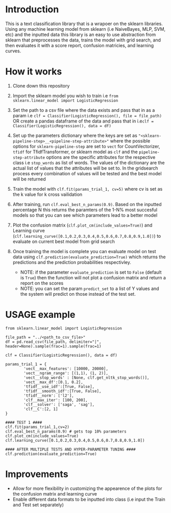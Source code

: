 # Introduction

This is a text classification library that is a wrapoer on the sklearn libraries. Using any machine learning model from sklearn (i.e NaiveBayes, MLP, SVM, etc) and the inputted data this library is an easy to use abstraction from sklearn that preprocesses the data, trains the model with grid search, and then evaluates it with a score report, confusion matricies, and learning curves.

# How it works
1. Clone down this repository

2. Import the sklearn model you wish to train i.e `from sklearn.linear_model import LogisticRegression`

3. Set the path to a csv file where the data exists and pass that in as a param i.e `clf = Classifier(LogisticRegression(), file = file_path)` OR create a pandas dataframe of the data and pass that in i.e`clf = Classifier(LogisticRegression(), data = df)`

4. Set up the parameters dictionary where the keys are set as `"<sklearn-pipeline-step>__<pipeline-step-attribute>"` where the possible options for `sklearn-pipeline-step` are set to `vect` for CountVectorizer, `tfidf` for TfidfTransformer, or sklearn model as `clf` and the `pipeline-step-attribute` options are the specific attributes for the respective class i.e `stop_words` as list of words. The values of the dictionary are the actual list of values that the attributes will be set to. In the gridsearch process every combination of values will be tested and the best model will be returned

5. Train the model with `clf.fit(params_trial_1, cv=5)` where cv is set as the k value for k cross vailidation

6. After training, run `clf.eval_best_n_params(0.9)`. Based on the inputted percentage N this returns the paramters of the 1-N% most succesful models so that you can see which parameters lead to a better model

7. Plot the confusion matrix (`clf.plot_cm(include_values=True)`) and Learning curve (`clf.learning_curve([0.1,0.2,0.3,0.4,0.5,0.6,0.7,0.8,0.9,1.0])`) to evaluate on current best model from grid search

8. Once training the model is complete you can evaluate model on test data using `clf.prediction(evaluate_prediction=True)` which returns the predictions and the prediction probabilities respectivley. 
   - NOTE: if the parameter `evaluate_prediction` is set to `False` (default is `True`) then the function will not plot a confusion matrix and return a report on the scores
   - NOTE: you can set the param `predict_set` to a list of Y values and the system will predict on those instead of the test set. 



# USAGE example


    from sklearn.linear_model import LogisticRegression
            
    file_path = "../<path_to_csv_file>"
    df = pd.read_csv(file_path, delimiter="|", header=None).sample(frac=1).sample(frac=1)
    
    clf = Classifier(LogisticRegression(), data = df)
 
    params_trial_1 = { 
            'vect__max_features': [10000, 20000],
            'vect__ngram_range': [(1,1), (1, 2)],
            'vect__stop_words' : [None, clf.get_nltk_stop_words()],
            'vect__max_df':[0.1, 0.2],
            'tfidf__use_idf':[True, False],
            'tfidf__smooth_idf':[True, False],
            'tfidf__norm': ['l2'],
            'clf__max_iter': [100, 200],
            'clf__solver': ['saga', 'sag'],
            'clf__C':[2, 1]        
    }
    
    #### TEST 1 ####
    clf.fit(params_trial_1,cv=2)
    clf.eval_best_n_params(0.9) # gets top 10% parameters
    clf.plot_cm(include_values=True)
    clf.learning_curve([0.1,0.2,0.3,0.4,0.5,0.6,0.7,0.8,0.9,1.0])
    
    #### AFTER MULTIPLE TESTS AND HYPER-PARAMETER TUNING ####
    clf.prediction(evaluate_prediction=True)
 
 
# Improvements

- Allow for more flexibility in customizing the appearence of the plots for the confusion matrix and learning curve
- Enable different data formats to be inputted into class (i.e input the Train and Test set separately)


